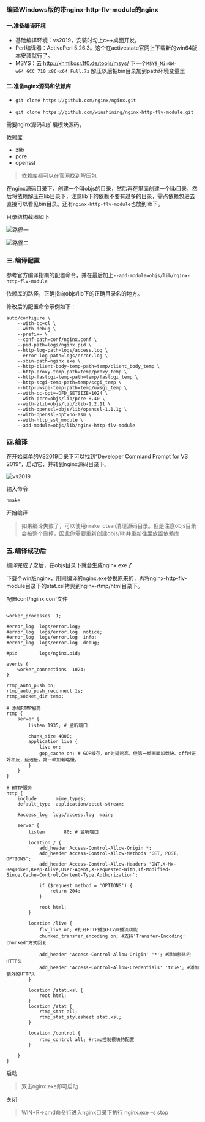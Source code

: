 ### 编译Windows版的带nginx-http-flv-module的nginx

#### 一.准备编译环境

- 基础编译环境：vs2019，安装时勾上c++桌面开发。
- Perl编译器：ActivePerl 5.26.3。这个在activestate官网上下载新的win64版本安装就行了。
- MSYS：去 http://xhmikosr.1f0.de/tools/msys/ 下一个`MSYS_MinGW-w64_GCC_710_x86-x64_Full.7z` 解压以后把bin目录加到path环境变量里

#### 二.准备nginx源码和依赖库

- ```shell
  git clone https://github.com/nginx/nginx.git
  ```

- ```shell
  git clone https://github.com/winshining/nginx-http-flv-module.git
  ```

需要nginx源码和扩展模块源码，

依赖库

- zlib
- pcre
- openssl

> 依赖库都可以在官网找到解压包

在nginx源码目录下，创建一个叫objs的目录，然后再在里面创建一个lib目录，然后将依赖解压在lib目录下，注意lib下的依赖不要有过多的目录，需点依赖包进去直接可以看见bin目录。还有`nginx-http-flv-module`也放到lib下。

目录结构截图如下

![路径一](https://github.com/chen-jia-hao/nginx-win-httpflv-1.19.0/blob/master/docs/pic1.png)

![路径二](https://github.com/chen-jia-hao/nginx-win-httpflv-1.19.0/blob/master/docs/pic2.png)

### 三.编译配置

参考官方编译指南的配置命令，并在最后加上`--add-module=objs/lib/nginx-http-flv-module`

依赖库的路径，正确指向objs/lib下的正确目录名的地方。

修改后的配置命令示例如下：

```shell
auto/configure \
    --with-cc=cl \
    --with-debug \
    --prefix= \
    --conf-path=conf/nginx.conf \
    --pid-path=logs/nginx.pid \
    --http-log-path=logs/access.log \
    --error-log-path=logs/error.log \
    --sbin-path=nginx.exe \
    --http-client-body-temp-path=temp/client_body_temp \
    --http-proxy-temp-path=temp/proxy_temp \
    --http-fastcgi-temp-path=temp/fastcgi_temp \
    --http-scgi-temp-path=temp/scgi_temp \
    --http-uwsgi-temp-path=temp/uwsgi_temp \
    --with-cc-opt=-DFD_SETSIZE=1024 \
    --with-pcre=objs/lib/pcre-8.40 \
    --with-zlib=objs/lib/zlib-1.2.11 \
    --with-openssl=objs/lib/openssl-1.1.1g \
    --with-openssl-opt=no-asm \
    --with-http_ssl_module \
    --add-module=objs/lib/nginx-http-flv-module
```

### 四.编译

在开始菜单的VS2019目录下可以找到“Developer Command Prompt for VS 2019”，启动它，并转到nginx源码目录下。

![vs2019](https://github.com/chen-jia-hao/nginx-win-httpflv-1.19.0/blob/master/docs/pic3.png)

输入命令

```shell
nmake
```

开始编译

> 如果编译失败了，可以使用`nmake clean`清理源码目录。但是注意objs目录会被整个删掉，因此你需要重新创建objs/lib并重新往里放置依赖库

### 五.编译成功后

编译完成了之后，在objs目录下就会生成nginx.exe了

下载个win版nginx，用刚编译的nginx.exe替换原来的，再将nginx-http-flv-module目录下的stat.xsl拷贝到nginx-rtmp/html目录下。

配置conf/nginx.conf文件

```shell

worker_processes  1;
 
#error_log  logs/error.log;
#error_log  logs/error.log  notice;
#error_log  logs/error.log  info;
#error_log  logs/error.log  debug;
 
#pid        logs/nginx.pid;
 
events {
    worker_connections  1024;
}

rtmp_auto_push on;
rtmp_auto_push_reconnect 1s;
rtmp_socket_dir temp;
 
# 添加RTMP服务
rtmp {
    server {
        listen 1935; # 监听端口
 
        chunk_size 4000;
        application live {
            live on;
			gop_cache on; # GOP缓存，on时延迟高，但第一帧画面加载快。off时正好相反，延迟低，第一帧加载略慢。
        }
    }
}
 
# HTTP服务
http {
    include       mime.types;
    default_type  application/octet-stream;
 
    #access_log  logs/access.log  main;
 
    server {
        listen       80; # 监听端口
		
		location / {
			add_header Access-Control-Allow-Origin *;
			add_header Access-Control-Allow-Methods 'GET, POST, OPTIONS';
			add_header Access-Control-Allow-Headers 'DNT,X-Mx-ReqToken,Keep-Alive,User-Agent,X-Requested-With,If-Modified-Since,Cache-Control,Content-Type,Authorization';

			if ($request_method = 'OPTIONS') {
				return 204;
			}
			
            root html;
        }
		
		location /live {
            flv_live on; #打开HTTP播放FLV直播流功能
            chunked_transfer_encoding on; #支持'Transfer-Encoding: chunked'方式回复

            add_header 'Access-Control-Allow-Origin' '*'; #添加额外的HTTP头
            add_header 'Access-Control-Allow-Credentials' 'true'; #添加额外的HTTP头
        }
 
		location /stat.xsl {
            root html;
        }
		location /stat {
            rtmp_stat all;
            rtmp_stat_stylesheet stat.xsl;
        }
		
		location /control {
            rtmp_control all; #rtmp控制模块的配置
        }
		
    }
}

```

启动

> 双击nginx.exe即可启动

关闭

> WIN+R->cmd命令行进入nginx目录下执行 nginx.exe –s stop
